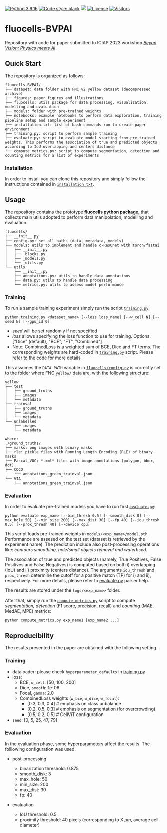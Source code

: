 
[![Python 3.9.16](https://img.shields.io/badge/python-3.9.16-blue.svg)](https://www.python.org/downloads/release/python-3916/)
[![Code style: black](https://img.shields.io/badge/code%20style-black-000000.svg)](https://github.com/psf/black)
<img src="https://img.shields.io/badge/PyTorch-EE4C2C?style=flat-square&logo=Pytorch&logoColor=white"/></a>
[![License](https://img.shields.io/badge/License-Apache_2.0-blue.svg)](https://opensource.org/licenses/Apache-2.0)
[![Visitors](https://api.visitorbadge.io/api/visitors?path=https%3A%2F%2Fgithub.com%2Fclissa%2Ffluocells-BVPAI&countColor=%23263759)](https://visitorbadge.io/status?path=https%3A%2F%2Fgithub.com%2Fclissa%2Ffluocells-BVPAI)

# fluocells-BVPAI
Repository with code for paper submitted to ICIAP 2023 workshop [_Beyon Vision: Physics meets AI_](https://physicsmeetsai.github.io/beyond-vision/).

## Quick Start

The repository is organized as follows:

```
fluocells-BVPAI/
├── dataset: data folder with FNC v2 yellow dataset (decompressed archive)
├── figures: paper figures and illustrations
├── fluocells: utils package for data processing, visualization, modelling and evaluation
├── models: folder with pre-trained weights
├── notebooks: example notebooks to perform data exploration, training pipeline setup and sample experiment
├── installation.txt: list of bash commands run to create paper environment
├── training.py: script to perform sample training
├── evaluate.py: script to evaluate model starting from pre-trained weights. This performs the association of true and predicted objects according to IoU overlapping and centers distance
└── compute_metrics.py: script to compute segmentation, detection and counting metrics for a list of experiments
```

### Installation

In order to install you can clone this repository and simply follow the instructions contained in [`installation.txt`](installation.txt).


## Usage

The repository contains the prototype **[fluocells](fluocells/) python package**, that collects main utils adopted to perform data manipolation, modelling and evaluation.

```
fluocells/
├── __init__.py
├── config.py: set all paths (data, metadata, models)
├── models: utils to implement and handle c-ResUnet with torch/fastai
│   ├── __init__.py
│   ├── _blocks.py
│   ├── _models.py
│   └── _utils.py
└── utils
    ├── __init__.py
    ├── annotations.py: utils to handle data annotations
    ├── data.py: utils to handle data processing
    └── metrics.py: utils to assess model performance
```

### Training
To run a sample training experiment simply run the script [`training.py`](training.py):

```
python training.py <dataset_name> [--loss loss_name] [--w_cell N] [--seed N] [--gpu_id 0]
```
- *seed* will be set randomly if not specified
- *loss* allows specifying the loss function to use for training. Options: ["Dice" (default), "BCE", "FT", "Combined"]
- Note: CombinedLoss is a weighted sum of BCE, Dice and FT terms. The corresponding weights are hard-coded in [`training.py`](training.py) script. Please refer to the code for more details


This assumes the `DATA_PATH` variable in [`fluocells/config.py`](fluocells/config.py) is correctly set to the folder where FNC `yellow/` data are, with the following structure:

```
yellow
├── test
│   ├── ground_truths
│   ├── images
│   └── metadata
├── trainval
│   ├── ground_truths
│   ├── images
│   └── metadata
└── unlabelled
    ├── images
    └── metadata

where:
./ground_truths/
├── masks: png images with binary masks
├── rle: pickle files with Running Length Encoding (RLE) of binary masks
├── Pascal_VOC: *.xml* files with image annotations (polygon, bbox, dot)
├── COCO
    └── annotations_green_trainval.json
└── VIA
    └── annotations_green_trainval.json
```

### Evaluation
In order to evaluate pre-trained models you have to run first [`evaluate.py`](evaluate.py):

```
python evaluate exp_name [--bin_thresh 0.5] [--smooth_disk 0] [--max_hole 50] [--min_size 200] [--max_dist 30] [--fp 40] [--iou_thresh 0.5] [--prox_thresh 40] [--device cpu]
```

This script loads pre-trained weights in `models/<exp_name>/model.pth`.
Performance are assesed on the test set (dataset is retrieved by the experiment name). 
The prediction include also post-processing operations like: *contours smoothing, hole/small objects removal and waterhsed*. 

The association of true and predicted objects (namely, True Positives, False Positives and False Negatives) is computed based on both i) overlapping (IoU) and ii) proximity (centers distance).
The arguments `iou_thresh` and `prox_thresh` determine the cutoff for a positive match (TP) for i) and ii), respectively.
For more details, please refer to [evaluate.py](evaluate.py) parser help.

The results are stored under the `logs/<exp_name>` folder.

After that, simply run the [`compute_metrics.py`](compute_metrics.py) script to compute *segmentation, detection* (F1 score, precision, recall) and *counting* (MAE, MedAE, MPE) metrics:

```
python compute_metrics.py exp_name1 [exp_name2 ...]
```

## Reproducibility

The results presented in the paper are obtained with the following setting.

### Training

- dataloader: please check `hyperparameter_defaults` in [training.py](training.py) 
- loss:
    - BCE, `w_cell`: [50, 100, 200]
    - Dice, `smooth`: 1e-06
    - Focal, `gamma`: 2.0
    - CombinedLoss weights (`w_bce`, `w_dice`, `w_focal`): 
        - [0.3, 0.3, 0.4] # emphasis on class unbalance
        - [0.2, 0.5, 0.3] # emphasis on segmentation (for overcrowding)
        - [0.5, 0.2, 0.5] # CellViT configuration
- `seed`: [0, 5, 25, 47, 79]

### Evaluation

In the evaluation phase, some hyperparameters affect the results. The folllowing configuration was used.

- post-processing
    - binarization threshold: 0.875
    - smooth_disk: 3
    - max_hole: 50
    - min_size: 200
    - max_dist: 30
    - fp: 40

- evaluation
    - IoU threshold: 0.5
    - proximity threshold: 40 pixels (corresponding to X $\mu m$, average cell diameter)

